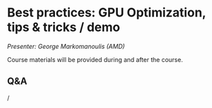 # Best practices: GPU Optimization, tips & tricks / demo 

<!-- Cannot do in full italics as the ã is misplaced which is likely an mkdocs bug. -->
*Presenter: George Markomanoulis (AMD)*

Course materials will be provided during and after the course.

<!--
<video src="https://462000265.lumidata.eu/4day-20240423/recordings/4_10_Best_Practices_GPU_Optimization.mp4" controls="controls">
</video>
-->

<!--
Temporary location of materials (for the lifetime of the training project):

-   Slides: `/project/project_465001098/Slides/AMD/session-6-ToolsInActionPytorchExample-LUMI.pdf`

-   Scripts: `/project/project_465001098/Exercises/AMD/Pytroch`
-->

<!--
Materials on the web:

-   [Slides on the web](https://462000265.lumidata.eu/4day-20240423/files/LUMI-4day-20240423-4_10_Best_Practices_GPU_Optimization.pdf)

-   Downloadable scripts as
    [bzip2-compressed tar archive](https://462000265.lumidata.eu/4day-20240423/files/LUMI-4day-20240423-4_10_scripts.tar.bz2) and 
    [uncompressed tar archive](https://462000265.lumidata.eu/4day-20240423/files/LUMI-4day-20240423-4_10_scripts.tar)

Archived materials on LUMI:

-   Slides: `/appl/local/training/4day-20240423/files/LUMI-4day-20240423-4_10_Best_Practices_GPU_Optimization.pdf`

-   Scripts as
    bzip2-compressed tar archive in `/appl/local/training/4day-20240423/files/LUMI-4day-20240423-4_10_scripts.tar.bz2` and
    uncompressed tar archive in `/appl/local/training/4day-20240423/files/LUMI-4day-20240423-4_10_scripts.tar`.

-   Recording: `/appl/local/training/4day-20240423/recordings/4_10_Best_Practices_GPU_Optimization.mp4`
-->


## Q&A

/
